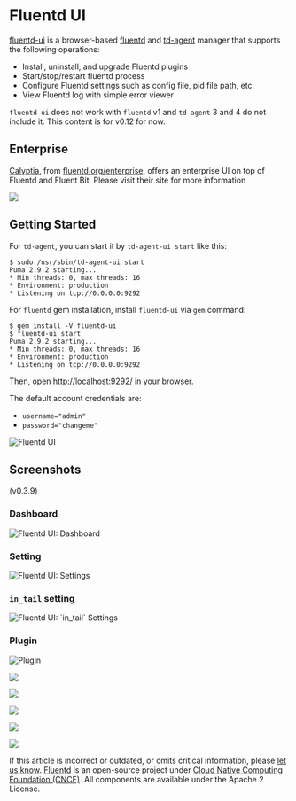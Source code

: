# Fluentd UI

[fluentd-ui](https://github.com/fluent/fluentd-ui) is a browser-based [fluentd](http://fluentd.org/) and [td-agent](http://docs.treasuredata.com/articles/td-agent) manager that supports the following operations:

* Install, uninstall, and upgrade Fluentd plugins
* Start/stop/restart fluentd process
* Configure Fluentd settings such as config file, pid file path, etc.
* View Fluentd log with simple error viewer

`fluentd-ui` does not work with `fluentd` v1 and `td-agent` 3 and 4 do not include it. This content is for v0.12 for now.

## Enterprise

[Calyptia](https://www.calyptia.com), from [fluentd.org/enterprise](https://www.fluentd.org/enterprise), offers an enterprise UI on top of Fluentd and Fluent Bit. Please visit their site for more information

![](../.gitbook/assets/image.png)

## Getting Started

For `td-agent`, you can start it by `td-agent-ui start` like this:

```text
$ sudo /usr/sbin/td-agent-ui start
Puma 2.9.2 starting...
* Min threads: 0, max threads: 16
* Environment: production
* Listening on tcp://0.0.0.0:9292
```

For `fluentd` gem installation, install `fluentd-ui` via `gem` command:

```text
$ gem install -V fluentd-ui
$ fluentd-ui start
Puma 2.9.2 starting...
* Min threads: 0, max threads: 16
* Environment: production
* Listening on tcp://0.0.0.0:9292
```

Then, open [http://localhost:9292/](http://localhost:9292/) in your browser.

The default account credentials are:

* `username="admin"`
* `password="changeme"`

![Fluentd UI](../.gitbook/assets/fluentd-ui%20%281%29%20%281%29.gif)

## Screenshots

\(v0.3.9\)

### Dashboard

![Fluentd UI: Dashboard](../.gitbook/assets/dashboard%20%281%29%20%281%29%20%281%29.gif)

### Setting

![Fluentd UI: Settings](../.gitbook/assets/setting.gif)

### `in_tail` setting

![Fluentd UI: \`in\_tail\` Settings](../.gitbook/assets/in_tail%20%281%29.gif)

### Plugin

![Plugin](../.gitbook/assets/plugin.gif)

![](../.gitbook/assets/01%20%281%29.png)

![](../.gitbook/assets/02%20%281%29.png)

![](../.gitbook/assets/03%20%281%29.png)

![](../.gitbook/assets/04.png)

![](../.gitbook/assets/05.png)

If this article is incorrect or outdated, or omits critical information, please [let us know](https://github.com/fluent/fluentd-docs-gitbook/issues?state=open). [Fluentd](http://www.fluentd.org/) is an open-source project under [Cloud Native Computing Foundation \(CNCF\)](https://cncf.io/). All components are available under the Apache 2 License.

